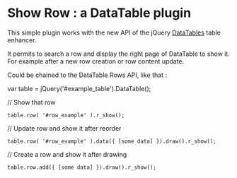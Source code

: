 Show Row : a DataTable plugin
==================

This simple plugin works with the new API of the jQuery [DataTables](http://datatables.net) table enhancer.

It permits to search a row and display the right page of DataTable to show it. For example after a new row creation or row content update.

Could be chained to the DataTable Rows API, like that : 

var table = jQuery('#example_table').DataTable();

// Show that row
    
    table.row( '#row_example' ).r_show();

// Update row and show it after reorder
    
    table.row( '#row_example' ).data({ [some data] }).draw().r_show();

// Create a row and show it after drawing
    
    table.row.add({ [some data] }).draw().r_show();